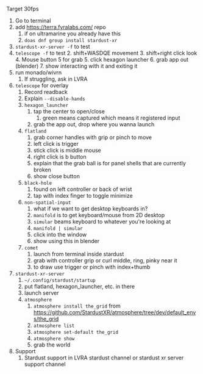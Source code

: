 Target 30fps

1. Go to terminal
2. add https://terra.fyralabs.com/ repo
	1. if on ultramarine you already have this
	2. `doas dnf group install stardust-xr`
3. `stardust-xr-server -f` to test
4. `telescope -f` to test
	2. shift+WASDQE movement
	3. shift+right click look
	4. Mouse button 5 for grab
	5. click hexagon launcher
	6. grab app out (blender)
	7. show interacting with it and exiting it
5. run monado/wivrn
	1. If struggling, ask in LVRA
6. `telescope` for overlay
	1. Record readback
	2. Explain `--disable-hands`
	3. `hexagon_launcher`
		1. tap the center to open/close
			1. green means captured which means it registered input
		2. grab the app out, drop where you wanna launch
	4. `flatland`
		1. grab corner handles with grip or pinch to move
		2. left click is trigger
		3. stick click is middle mouse
		4. right click is b button
		5. explain that the grab ball is for panel shells that are currently broken
		6. show close button
	5. `black-hole`
		1. found on left controller or back of wrist
		2. tap with index finger to toggle minimize
	6. `non-spatial-input`
		1. what if we want to get desktop keyboards in?
		2. `manifold` is to get keyboard/mouse from 2D desktop
		3. `simular` beams keyboard to whatever you're looking at
		4. `manifold | simular`
		5. click into the window
		6. show using this in blender
	7. `comet`
		1. launch from terminal inside stardust
		2. grab with controller grip or curl middle, ring, pinky near it
		3. to draw use trigger or pinch with index+thumb
7. `stardust-xr-server`
	1. `~/.config/stardust/startup`
	2. put flatland, hexagon_launcher, etc. in there
	3. launch server
	4. `atmosphere`
		1. `atmosphere install the_grid` from https://github.com/StardustXR/atmosphere/tree/dev/default_envs/the_grid
		2. `atmosphere list`
		3. `atmosphere set-default the_grid`
		4. `atmosphere show`
		5. grab the world
8. Support
	1. Stardust support in LVRA stardust channel or stardust xr server support channel